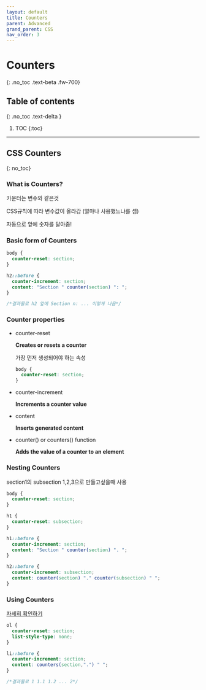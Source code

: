 ```yaml
---
layout: default
title: Counters
parent: Advanced
grand_parent: CSS
nav_order: 3
---
```


# Counters
{: .no_toc .text-beta .fw-700}

## Table of contents
{: .no_toc .text-delta }

1. TOC
{:toc}

---

## CSS Counters
{: no_toc}

### What is Counters?

카운터는 변수와 같은것

CSS규칙에 따라 변수값이 올라감 (얼마나 사용했느냐를 셈)

자동으로 앞에 숫자를 달아줌!

### Basic form of Counters

```css
body {
  counter-reset: section;
}

h2::before {
  counter-increment: section;
  content: "Section " counter(section) ": ";
}

/*결과물로 h2 앞에 Section n: ... 이렇게 나옴*/
```

### Counter properties

* counter-reset 

    **Creates or resets a counter**
    
    가장 먼저 생성되어야 하는 속성
    
    ```css
    body {
      counter-reset: section;
    }
    ```
    
* counter-increment

    **Increments a counter value**

* content

    **Inserts generated content**

* counter() or counters() function 

    **Adds the value of a counter to an element**

### Nesting Counters

section1의 subsection 1,2,3으로 만들고싶을때 사용

```css
body {
  counter-reset: section;
}

h1 {
  counter-reset: subsection;
}

h1::before {
  counter-increment: section;
  content: "Section " counter(section) ". ";
}

h2::before {
  counter-increment: subsection;
  content: counter(section) "." counter(subsection) " ";
}
```

### Using Counters

[자세히 확인하기](https://www.w3schools.com/css/tryit.asp?filename=trycss_counters3)

```css
ol {
  counter-reset: section;
  list-style-type: none;
}

li::before {
  counter-increment: section;
  content: counters(section,".") " ";
}

/*결과물로 1 1.1 1.2 ... 2*/
```
